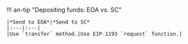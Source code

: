 !!! an-tip "Depositing funds: EOA vs. SC"

    |*Send to EOA*|*Send to SC*
    |:---|:---|
    |Use `transfer` method.|Use EIP-1193 `request` function.|

